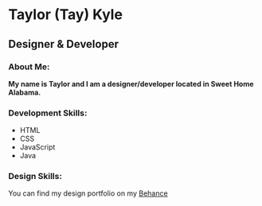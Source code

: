 # Taylor (Tay) Kyle
## Designer & Developer
### About Me:
**My name is Taylor and I am a designer/developer located in Sweet Home Alabama.**

### Development Skills:
* HTML
* CSS
* JavaScript
* Java

### Design Skills:
You can find my design portfolio on my [Behance](https://www.behance.net/tbkyle)
